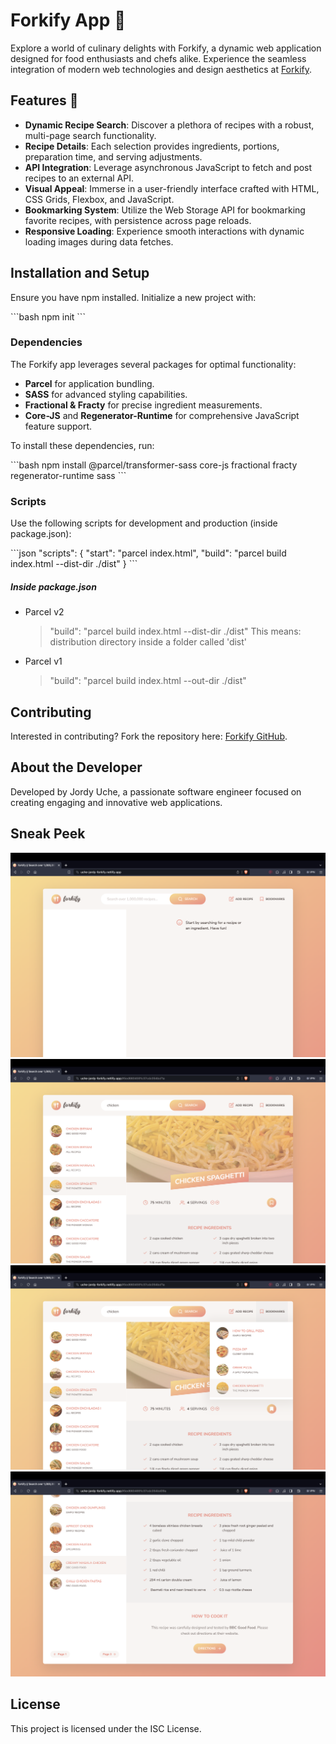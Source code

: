 # Forkify App 🍉

Explore a world of culinary delights with Forkify, a dynamic web application designed for food enthusiasts and chefs alike. Experience the seamless integration of modern web technologies and design aesthetics at [Forkify](https://uche-jordy-forkify.netlify.app/).

## Features 🍓

- **Dynamic Recipe Search**: Discover a plethora of recipes with a robust, multi-page search functionality.
- **Recipe Details**: Each selection provides ingredients, portions, preparation time, and serving adjustments.
- **API Integration**: Leverage asynchronous JavaScript to fetch and post recipes to an external API.
- **Visual Appeal**: Immerse in a user-friendly interface crafted with HTML, CSS Grids, Flexbox, and JavaScript.
- **Bookmarking System**: Utilize the Web Storage API for bookmarking favorite recipes, with persistence across page reloads.
- **Responsive Loading**: Experience smooth interactions with dynamic loading images during data fetches.

## Installation and Setup

Ensure you have npm installed. Initialize a new project with:

\```bash
npm init
\```

### Dependencies

The Forkify app leverages several packages for optimal functionality:

- **Parcel** for application bundling.
- **SASS** for advanced styling capabilities.
- **Fractional & Fracty** for precise ingredient measurements.
- **Core-JS** and **Regenerator-Runtime** for comprehensive JavaScript feature support.

To install these dependencies, run:

\```bash
npm install @parcel/transformer-sass core-js fractional fracty regenerator-runtime sass
\```

### Scripts

Use the following scripts for development and production (inside package.json):

\```json
"scripts": {
"start": "parcel index.html",
"build": "parcel build index.html --dist-dir ./dist"
}
\```

##### Inside package.json

- Parcel v2

  > "build": "parcel build index.html --dist-dir ./dist"
  > This means: distribution directory inside a folder called 'dist'

- Parcel v1
  > "build": "parcel build index.html --out-dir ./dist"

## Contributing

Interested in contributing? Fork the repository here: [Forkify GitHub](https://github.com/UniLife-Projects/forkify-deployed.git).

## About the Developer

Developed by Jordy Uche, a passionate software engineer focused on creating engaging and innovative web applications.

## Sneak Peek

![Forkify App Screenshot](Images/1.png)
![Forkify App Interface](Images/2.png)
![Forkify App Interface](Images/3.png)
![Forkify App Interface](Images/4.png)

## License

This project is licensed under the ISC License.

